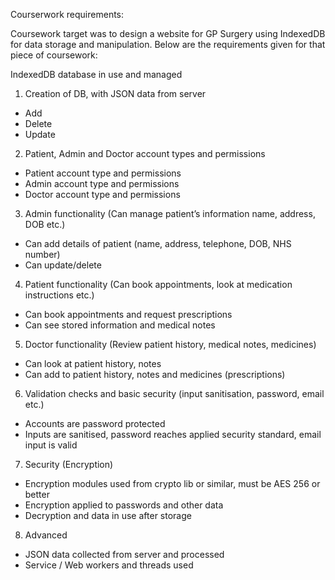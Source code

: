Courserwork requirements:

Coursework target was to design a website for GP Surgery using IndexedDB for data storage and manipulation. 
Below are the requirements given for that piece of coursework: 


IndexedDB database in use and managed 
1.	Creation of DB, with JSON data from server 
  -	Add 
  -	Delete 
  -	Update 
2. Patient, Admin and Doctor account types and permissions 
  -	Patient account type and permissions 
  -	Admin account type and permissions 
  -	Doctor account type and permissions 
3. Admin functionality (Can manage patient’s information name, address, DOB etc.) 
  -	Can add details of patient (name, address, telephone, DOB, NHS number)
  -	Can update/delete 
4. Patient functionality (Can book appointments, look at medication instructions etc.) 
  -	Can book appointments and request prescriptions 
  -	Can see stored information and medical notes 
5. Doctor functionality (Review patient history, medical notes, medicines) 
  -	Can look at patient history, notes 
  -	Can add to patient history, notes and medicines (prescriptions) 
6. Validation checks and basic security (input sanitisation, password, email etc.)
  -	Accounts are password protected 
  -	Inputs are sanitised, password reaches applied security standard, email input is valid 
7. Security (Encryption) 
  -	Encryption modules used from crypto lib or similar, must be AES 256 or better 
  -	Encryption applied to passwords and other data 
  -	Decryption and data in use after storage 
8. Advanced 
  -	JSON data collected from server and processed 
  -	Service / Web workers and threads used 
